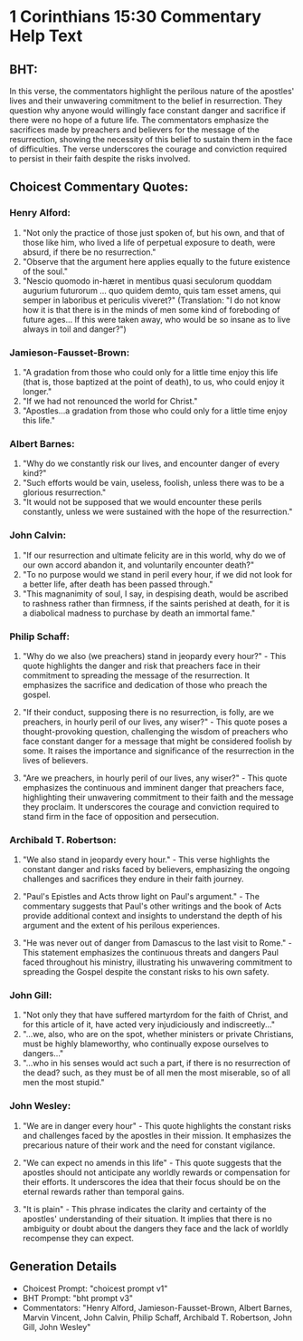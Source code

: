 # 1 Corinthians 15:30 Commentary Help Text

## BHT:
In this verse, the commentators highlight the perilous nature of the apostles' lives and their unwavering commitment to the belief in resurrection. They question why anyone would willingly face constant danger and sacrifice if there were no hope of a future life. The commentators emphasize the sacrifices made by preachers and believers for the message of the resurrection, showing the necessity of this belief to sustain them in the face of difficulties. The verse underscores the courage and conviction required to persist in their faith despite the risks involved.

## Choicest Commentary Quotes:
### Henry Alford:
1. "Not only the practice of those just spoken of, but his own, and that of those like him, who lived a life of perpetual exposure to death, were absurd, if there be no resurrection."
2. "Observe that the argument here applies equally to the future existence of the soul."
3. "Nescio quomodo in-hæret in mentibus quasi seculorum quoddam augurium futurorum … quo quidem demto, quis tam esset amens, qui semper in laboribus et periculis viveret?" (Translation: "I do not know how it is that there is in the minds of men some kind of foreboding of future ages... If this were taken away, who would be so insane as to live always in toil and danger?")

### Jamieson-Fausset-Brown:
1. "A gradation from those who could only for a little time enjoy this life (that is, those baptized at the point of death), to us, who could enjoy it longer." 
2. "If we had not renounced the world for Christ." 
3. "Apostles...a gradation from those who could only for a little time enjoy this life."

### Albert Barnes:
1. "Why do we constantly risk our lives, and encounter danger of every kind?"
2. "Such efforts would be vain, useless, foolish, unless there was to be a glorious resurrection."
3. "It would not be supposed that we would encounter these perils constantly, unless we were sustained with the hope of the resurrection."

### John Calvin:
1. "If our resurrection and ultimate felicity are in this world, why do we of our own accord abandon it, and voluntarily encounter death?"
2. "To no purpose would we stand in peril every hour, if we did not look for a better life, after death has been passed through."
3. "This magnanimity of soul, I say, in despising death, would be ascribed to rashness rather than firmness, if the saints perished at death, for it is a diabolical madness to purchase by death an immortal fame."

### Philip Schaff:
1. "Why do we also (we preachers) stand in jeopardy every hour?" - This quote highlights the danger and risk that preachers face in their commitment to spreading the message of the resurrection. It emphasizes the sacrifice and dedication of those who preach the gospel.

2. "If their conduct, supposing there is no resurrection, is folly, are we preachers, in hourly peril of our lives, any wiser?" - This quote poses a thought-provoking question, challenging the wisdom of preachers who face constant danger for a message that might be considered foolish by some. It raises the importance and significance of the resurrection in the lives of believers.

3. "Are we preachers, in hourly peril of our lives, any wiser?" - This quote emphasizes the continuous and imminent danger that preachers face, highlighting their unwavering commitment to their faith and the message they proclaim. It underscores the courage and conviction required to stand firm in the face of opposition and persecution.

### Archibald T. Robertson:
1. "We also stand in jeopardy every hour." - This verse highlights the constant danger and risks faced by believers, emphasizing the ongoing challenges and sacrifices they endure in their faith journey.

2. "Paul's Epistles and Acts throw light on Paul's argument." - The commentary suggests that Paul's other writings and the book of Acts provide additional context and insights to understand the depth of his argument and the extent of his perilous experiences.

3. "He was never out of danger from Damascus to the last visit to Rome." - This statement emphasizes the continuous threats and dangers Paul faced throughout his ministry, illustrating his unwavering commitment to spreading the Gospel despite the constant risks to his own safety.

### John Gill:
1. "Not only they that have suffered martyrdom for the faith of Christ, and for this article of it, have acted very injudiciously and indiscreetly..."
2. "...we, also, who are on the spot, whether ministers or private Christians, must be highly blameworthy, who continually expose ourselves to dangers..."
3. "...who in his senses would act such a part, if there is no resurrection of the dead? such, as they must be of all men the most miserable, so of all men the most stupid."

### John Wesley:
1. "We are in danger every hour" - This quote highlights the constant risks and challenges faced by the apostles in their mission. It emphasizes the precarious nature of their work and the need for constant vigilance.

2. "We can expect no amends in this life" - This quote suggests that the apostles should not anticipate any worldly rewards or compensation for their efforts. It underscores the idea that their focus should be on the eternal rewards rather than temporal gains.

3. "It is plain" - This phrase indicates the clarity and certainty of the apostles' understanding of their situation. It implies that there is no ambiguity or doubt about the dangers they face and the lack of worldly recompense they can expect.


## Generation Details
- Choicest Prompt: "choicest prompt v1"
- BHT Prompt: "bht prompt v3"
- Commentators: "Henry Alford, Jamieson-Fausset-Brown, Albert Barnes, Marvin Vincent, John Calvin, Philip Schaff, Archibald T. Robertson, John Gill, John Wesley"
